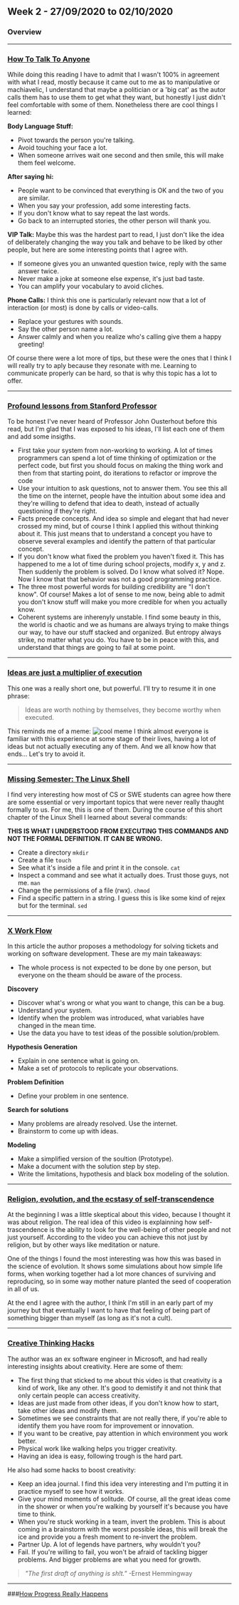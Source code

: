 ## Week 2 - 27/09/2020 to 02/10/2020

### Overview
***
### [How To Talk To Anyone](https://sive.rs/book/HowToTalkToAnyone)

While doing this reading I have to admit that I wasn't 100% in agreement with what I read, mostly because it came out to me as to manipulative or machiavelic, I understand that maybe a politician or a 'big cat' as the autor calls them has to use them to get what they want, but honestly I just didn't feel comfortable with some of them.
Nonetheless there are cool things I learned:

**Body Language Stuff:**
- Pivot towards the person you're talking.
- Avoid touching your face a lot.
- When someone arrives wait one second and then smile, this will make them feel welcome.

**After saying hi:**
- People want to be convinced that everything is OK and the two of you are similar.
- When you say your profession, add some interesting facts.
- If you don't know what to say repeat the last words.
- Go back to an interrupted stories, the other person will thank you.

**VIP Talk:**
Maybe this was the hardest part to read, I just don't like the idea of deliberately changing the way you talk and behave to be liked by other people, but here are some interesting points that I agree with.
- If someone gives you an unwanted question twice, reply with the same answer twice.
- Never make a joke at someone else expense, it's just bad taste.
- You can amplify your vocabulary to avoid cliches.

**Phone Calls:**
I think this one is particularly relevant now that a lot of interaction (or most) is done by calls or video-calls.
- Replace your gestures with sounds.
- Say the other person name a lot.
- Answer calmly and when you realize who's calling give them a happy greeting!

Of course there were a lot more of tips, but these were the ones that I think I will really try to aply because they resonate with me. Learning to communicate properly can be hard, so that is why this topic has a lot to offer.

***
### [Profound lessons from Stanford Professor](https://www.quora.com/What-are-the-most-profound-life-lessons-from-Stanford-Professor-John-Ousterhout?share=1)
To be honest I've never heard of Professor John Ousterhout before this read, but I'm glad that I was exposed to his ideas, I'll list each one of them and add some insigths.

- First take your system from non-working to working. A lot of times programmers can spend a lot of time thinking of optimization or the perfect code, but first you should focus on making the thing work and then from that starting point, do iterations to refactor or improve the code
- Use your intuition to ask questions, not to answer them. You see this all the time on the internet, people have the intuition about some idea and they're willing to defend that idea to death, instead of actually questioning if they're right.
- Facts precede concepts. And idea so simple and elegant that had never crossed my mind, but of course I think I applied this without thinking about it. This just means that to understand a concept you have to observe several examples and identify the pattern of that particular concept.
- If you don't know what fixed the problem you haven't fixed it. This has happened to me a lot of time during school projects, modify x, y and z. Then suddenly the problem is solved. Do I know what solved it? Nope. Now I know that that behavior was not a good programming practice.
- The three most powerful words for building credibility are "I don't know". Of course! Makes a lot of sense to me now, being able to admit you don't know stuff will make you more credible for when you actually know.
- Coherent systems are inherenyly unstable. I find some beauty in this, the world is chaotic and we as humans are always trying to make things our way, to have our stuff stacked and organized. But entropy always strike, no matter what you do. You have to be in peace with this, and understand that things are going to fail at some point.

***
### [Ideas are just a multiplier of execution](https://sive.rs/multiply)
This one was a really short one, but powerful. I'll try to resume it in one phrase:

> Ideas are worth nothing by themselves, they become worthy when executed.

This reminds me of a meme:
![cool meme](https://i.kym-cdn.com/photos/images/facebook/001/225/622/16e.png)
I think almost everyone is familiar with this experience at some stage of their lives, having a lot of ideas but not actually executing any of them. And we all know how that ends... Let's try to avoid it.

***
### [Missing Semester: The Linux Shell](https://missing.csail.mit.edu/2020/course-shell/)
I find very interesting how most of CS or SWE students can agree how there are some essential or very important topics that were never really thaught formally to us. For me, this is one of them.
During the course of this short chapter of the Linux Shell I learned about several commands:

**THIS IS WHAT I UNDERSTOOD FROM EXECUTING THIS COMMANDS AND NOT THE FORMAL DEFINITION. IT CAN BE WRONG.** 

- Create a directory `mkdir`
- Create a file `touch` 
- See what it's inside a file and print it in the console. `cat` 
- Inspect a command and see what it actually does. Trust those guys, not me. `man` 
- Change the permissions of a file (rwx). `chmod` 
- Find a specific pattern in a string. I guess this is like some kind of rejex but for the terminal. `sed` 

***
### [X Work Flow](https://docs.google.com/document/d/1v4v2CJlwBWaDk2GNS9UyyGmKzq9-w386UL7C7UYmX00/pub?urp=gmail_link&gxids=7628)
In this article the author proposes a methodology for solving tickets and working on software development.
These are my main takeaways:

- The whole process is not expected to be done by one person, but everyone on the theam should be aware of the process.

**Discovery**
- Discover what's wrong or what you want to change, this can be a bug.
- Understand your system.
- Identify when the problem was introduced, what variables have changed in the mean time.
- Use the data you have to test ideas of the possible solution/problem.

**Hypothesis Generation**
- Explain in one sentence what is going on.
- Make a set of protocols to replicate your observations.

**Problem Definition**
- Define your problem in one sentence.

**Search for solutions**
- Many problems are already resolved. Use the internet.
- Brainstorm to come up with ideas.

**Modeling**
- Make a simplified version of the soultion (Prototype).
- Make a document with the solution step by step.
- Write the limitations, hypothesis and black box modeling of the solution.

***
### [Religion, evolution, and the ecstasy of self-transcendence](https://www.youtube.com/watch?v=2MYsx6WArKY)
At the beginning I was a little skeptical about this video, because I thought it was about religion. The real idea of this video is explainning how self-trascendence is the ability to look for the well-being of other people and not just yourself. According to the video you can achieve this not just by religion, but by other ways like meditation or nature.

One of the things I found the most interesting was how this was based in the science of evolution. It shows some simulations about how simple life forms, when working together had a lot more chances of surviving and reproducing, so in some way mother nature planted the seed of cooperation in all of us.

At the end I agree with the author, I think I'm still in an early part of my journey but that eventually I want to have that feeling of being part of something bigger than myself (as long as it's not a cult).

***
### [Creative Thinking Hacks](https://www.youtube.com/watch?v=lP8eqi4vSvY)
The author was an ex software engineer in Microsoft, and had really interesting insights about creativity. Here are some of them:
- The first thing that sticked to me about this video is that creativity is a kind of work, like any other. It's good to demistify it and not think that only certain people can access creativity. 
- Ideas are just made from other ideas, if you don't know how to start, take other ideas and modify them.
- Sometimes we see constraints that are not really there, if you're able to identify them you have room for improvement or innovation.
- If you want to be creative, pay attention in which environment you work better.
- Physical work like walking helps you trigger creativity.
- Having an idea is easy, following trough is the hard part.

He also had some hacks to boost creativity:
- Keep an idea journal. I find this idea very interesting and I'm putting it in practice myself to see how it works.
- Give your mind moments of solitude. Of course, all the great ideas come in the shower or when you're walking by yourself it's because you have time to think.
- When you're stuck working in a team, invert the problem. This is about coming in a brainstorm with the worst possible ideas, this will break the ice and provide you a fresh moment to re-invert the problem.
- Partner Up. A lot of legends have partners, why wouldn't you?
- Fail. If you're willing to fail, you won't be afraid of tackling bigger problems. And bigger problems are what you need for growth.
> *"The first draft of anything is sh!t."* -Ernest Hemmingway

***
###[How Progress Really Happens](https://www.youtube.com/watch?v=f2QEUIX18Ik)
